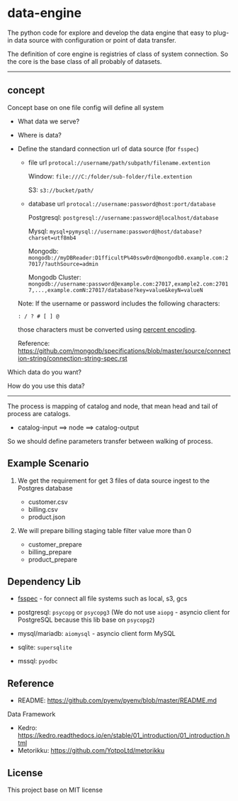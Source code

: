 data-engine
===========

The python code for explore and develop the data engine that easy to plug-in data source with configuration or
point of data transfer.

The definition of core engine is registries of class of system connection.
So the core is the base class of all probably of datasets.

---

concept
-------

Concept base on one file config will define all system

- What data we serve?

- Where is data?

- Define the standard connection url of data source (for `fsspec`)

    - file url `protocal://username/path/subpath/filename.extention`

      Window: `file:///C:/folder/sub-folder/file.extention`

      S3: `s3://bucket/path/`

    - database url `protocal://username:password@host:port/database`

      Postgresql: `postgresql://username:password@localhost/database`

      Mysql: `mysql+pymysql://username:password@host/database?charset=utf8mb4`

      Mongodb: `mongodb://myDBReader:D1fficultP%40ssw0rd@mongodb0.example.com:27017/?authSource=admin`

      Mongodb Cluster: `mongodb://username:password@example.com:27017,example2.com:27017,...,example.comN:27017/database?key=value&keyN=valueN`

    Note: If the username or password includes the following characters:
    ```
    : / ? # [ ] @
    ```
    those characters must be converted using [percent encoding](https://datatracker.ietf.org/doc/html/rfc3986#section-2.1).

    Reference: https://github.com/mongodb/specifications/blob/master/source/connection-string/connection-string-spec.rst


Which data do you want?

How do you use this data?

----

The process is mapping of catalog and node, that mean head and tail of process are catalogs.

- catalog-input ==> node ==> catalog-output

So we should define parameters transfer between walking of process.


Example Scenario
----------------

1) We get the requirement for get 3 files of data source ingest to the Postgres database
    - customer.csv
    - billing.csv
    - product.json

2) We will prepare billing staging table filter value more than 0
    - customer_prepare
    - billing_prepare
    - product_prepare


Dependency Lib
--------------

- [fsspec](https://github.com/fsspec/filesystem_spec) - for connect all file systems such as local, s3, gcs

- postgresql: `psycopg` or `psycopg3` (We do not use `aiopg` - asyncio client for PostgreSQL because this lib base on `psycopg2`)
- mysql/mariadb: `aiomysql` - asyncio client form MySQL
- sqlite: `supersqlite`
- mssql: `pyodbc`




Reference
---------

- README: https://github.com/pyenv/pyenv/blob/master/README.md

Data Framework

- Kedro: https://kedro.readthedocs.io/en/stable/01_introduction/01_introduction.html
- Metorikku: https://github.com/YotpoLtd/metorikku


License
-------

This project base on MIT license
